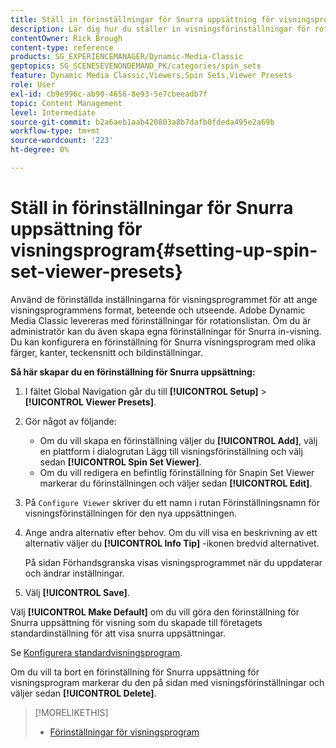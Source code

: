 ```yaml
---
title: Ställ in förinställningar för Snurra uppsättning för visningsprogram
description: Lär dig hur du ställer in visningsförinställningar för rotationsuppsättning i Adobe Dynamic Media Classic.
contentOwner: Rick Brough
content-type: reference
products: SG_EXPERIENCEMANAGER/Dynamic-Media-Classic
geptopics: SG_SCENESEVENONDEMAND_PK/categories/spin_sets
feature: Dynamic Media Classic,Viewers,Spin Sets,Viewer Presets
role: User
exl-id: cb9e996c-ab90-4656-8e93-5e7cbeeadb7f
topic: Content Management
level: Intermediate
source-git-commit: b2a6aeb1aab420803a8b7dafb0fdeda495e2a69b
workflow-type: tm+mt
source-wordcount: '223'
ht-degree: 0%

---
```


# Ställ in förinställningar för Snurra uppsättning för visningsprogram{#setting-up-spin-set-viewer-presets}

Använd de förinställda inställningarna för visningsprogrammet för att ange visningsprogrammens format, beteende och utseende. Adobe Dynamic Media Classic levereras med förinställningar för rotationslistan. Om du är administratör kan du även skapa egna förinställningar för Snurra in-visning. Du kan konfigurera en förinställning för Snurra visningsprogram med olika färger, kanter, teckensnitt och bildinställningar.

**Så här skapar du en förinställning för Snurra uppsättning:**

1. I fältet Global Navigation går du till **[!UICONTROL Setup]** > **[!UICONTROL Viewer Presets]**.
1. Gör något av följande:

   * Om du vill skapa en förinställning väljer du **[!UICONTROL Add]**, välj en plattform i dialogrutan Lägg till visningsförinställning och välj sedan **[!UICONTROL Spin Set Viewer]**.
   * Om du vill redigera en befintlig förinställning för Snapin Set Viewer markerar du förinställningen och väljer sedan **[!UICONTROL Edit]**.

1. På `Configure Viewer` skriver du ett namn i rutan Förinställningsnamn för visningsförinställningen för den nya uppsättningen.
1. Ange andra alternativ efter behov. Om du vill visa en beskrivning av ett alternativ väljer du **[!UICONTROL Info Tip]** -ikonen bredvid alternativet.

   På sidan Förhandsgranska visas visningsprogrammet när du uppdaterar och ändrar inställningar.

1. Välj **[!UICONTROL Save]**.

Välj **[!UICONTROL Make Default]** om du vill göra den förinställning för Snurra uppsättning för visning som du skapade till företagets standardinställning för att visa snurra uppsättningar.

Se [Konfigurera standardvisningsprogram](application-setup.md#configuring_default_viewers).

Om du vill ta bort en förinställning för Snurra uppsättning för visningsprogram markerar du den på sidan med visningsförinställningar och väljer sedan **[!UICONTROL Delete]**.

>[!MORELIKETHIS]
>
>* [Förinställningar för visningsprogram](application-setup.md#viewer_presets)
